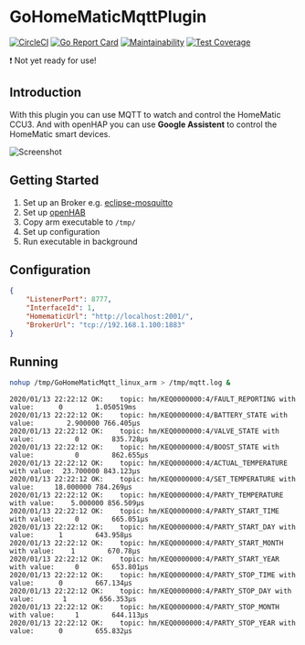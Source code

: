 # GoHomeMaticMqttPlugin

[![CircleCI](https://circleci.com/gh/dhcgn/GoHomeMaticMqttPlugin.svg?style=svg)](https://circleci.com/gh/dhcgn/GoHomeMaticMqttPlugin)
[![Go Report Card](https://goreportcard.com/badge/github.com/dhcgn/GoHomeMaticMqttPlugin)](https://goreportcard.com/report/github.com/dhcgn/GoHomeMaticMqttPlugin)
[![Maintainability](https://api.codeclimate.com/v1/badges/b5dcdb24ef1e6237d397/maintainability)](https://codeclimate.com/github/dhcgn/GoHomeMaticMqttPlugin/maintainability)
[![Test Coverage](https://api.codeclimate.com/v1/badges/b5dcdb24ef1e6237d397/test_coverage)](https://codeclimate.com/github/dhcgn/GoHomeMaticMqttPlugin/test_coverage)

:exclamation: Not yet ready for use!

## Introduction

With this plugin you can use MQTT to watch and control the HomeMatic CCU3.
And with openHAP you can use **Google Assistent** to control the HomeMatic smart devices.

![Screenshot](https://i.ibb.co/PWphmXK/screenshot.png")

## Getting Started

1. Set up an Broker e.g. [eclipse-mosquitto](https://registry.hub.docker.com/_/eclipse-mosquitto/)
1. Set up [openHAB](https://registry.hub.docker.com/r/openhab/openhab)
1. Copy arm executable to `/tmp/`
1. Set up configuration
1. Run executable in background

## Configuration

```json
{
    "ListenerPort": 8777,
    "InterfaceId": 1,
    "HomematicUrl": "http://localhost:2001/",
    "BrokerUrl": "tcp://192.168.1.100:1883"
}
```

## Running

```bash
nohup /tmp/GoHomeMaticMqtt_linux_arm > /tmp/mqtt.log &
```

```
2020/01/13 22:22:12 OK:    topic: hm/KEQ0000000:4/FAULT_REPORTING with value:      0        1.050519ms
2020/01/13 22:22:12 OK:    topic: hm/KEQ0000000:4/BATTERY_STATE with value:        2.900000 766.405µs
2020/01/13 22:22:12 OK:    topic: hm/KEQ0000000:4/VALVE_STATE with value:          0        835.728µs
2020/01/13 22:22:12 OK:    topic: hm/KEQ0000000:4/BOOST_STATE with value:          0        862.655µs
2020/01/13 22:22:12 OK:    topic: hm/KEQ0000000:4/ACTUAL_TEMPERATURE with value:  23.700000 843.123µs
2020/01/13 22:22:12 OK:    topic: hm/KEQ0000000:4/SET_TEMPERATURE with value:     18.000000 784.269µs
2020/01/13 22:22:12 OK:    topic: hm/KEQ0000000:4/PARTY_TEMPERATURE with value:    5.000000 856.509µs
2020/01/13 22:22:12 OK:    topic: hm/KEQ0000000:4/PARTY_START_TIME with value:     0        665.051µs
2020/01/13 22:22:12 OK:    topic: hm/KEQ0000000:4/PARTY_START_DAY with value:      1        643.958µs
2020/01/13 22:22:12 OK:    topic: hm/KEQ0000000:4/PARTY_START_MONTH with value:    1        670.78µs
2020/01/13 22:22:12 OK:    topic: hm/KEQ0000000:4/PARTY_START_YEAR with value:     0        653.801µs
2020/01/13 22:22:12 OK:    topic: hm/KEQ0000000:4/PARTY_STOP_TIME with value:      0        667.134µs
2020/01/13 22:22:12 OK:    topic: hm/KEQ0000000:4/PARTY_STOP_DAY with value:       1        656.353µs
2020/01/13 22:22:12 OK:    topic: hm/KEQ0000000:4/PARTY_STOP_MONTH with value:     1        644.113µs
2020/01/13 22:22:12 OK:    topic: hm/KEQ0000000:4/PARTY_STOP_YEAR with value:      0        655.832µs
```
